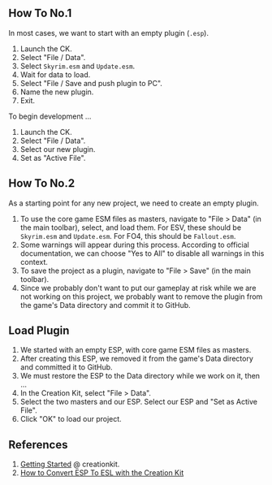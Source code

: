 ## How To No.1

In most cases, we want to start with an empty plugin (`.esp`).

1. Launch the CK.
2. Select "File / Data".
3. Select `Skyrim.esm` and `Update.esm`.
4. Wait for data to load.
5. Select "File / Save and push plugin to PC".
6. Name the new plugin.
7. Exit.

To begin development ...

1. Launch the CK.
2. Select "File / Data".
3. Select our new plugin.
4. Set as "Active File".

## How To No.2

As a starting point for any new project, we need to create an empty plugin.

1. To use the core game ESM files as masters, navigate to "File > Data" (in the main toolbar), select, and load them. For ESV, these should be `Skyrim.esm` and `Update.esm`. For FO4, this should be `Fallout.esm`.
2. Some warnings will appear during this process. According to official documentation, we can choose "Yes to All" to disable all warnings in this context.
3. To save the project as a plugin, navigate to "File > Save" (in the main toolbar).
4. Since we probably don't want to put our gameplay at risk while we are not working on this project, we probably want to remove the plugin from the game's Data directory and commit it to GitHub.

## Load Plugin

1. We started with an empty ESP, with core game ESM files as masters.
2. After creating this ESP, we removed it from the game's Data directory and committed it to GitHub.
3. We must restore the ESP to the Data directory while we work on it, then ...
4. In the Creation Kit, select "File > Data".
5. Select the two masters and our ESP. Select our ESP and "Set as Active File".
6. Click "OK" to load our project.

## References

1. [Getting Started](https://www.creationkit.com/index.php?title=Category:Getting_Started) @ creationkit.
2. [How to Convert ESP To ESL with the Creation Kit](https://www.nexusmods.com/fallout4/mods/43614)
